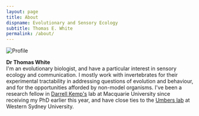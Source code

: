 ```yaml
---
layout: page
title: About
dispname: Evolutionary and Sensory Ecology
subtitle: Thomas E. White
permalink: /about/
---
```


<img src="{{ site.baseurl }}/assets/tom_profile.jpg" title="Profile" class="profile">

**Dr Thomas White**  
I'm an evolutionary biologist, and have a particular interest in sensory ecology and communication. I mostly work with invertebrates for their experimental tractability in addressing questions of evolution and behaviour, and for the opportunities afforded by non-model organisms. I've been a research fellow in [Darrell Kemp's](http://www.evolutionaryecologymq.com/) lab at Macquarie University since receiving my PhD earlier this year, and have close ties to the [Umbers lab](http://www.kateumbers.com) at Western Sydney University.